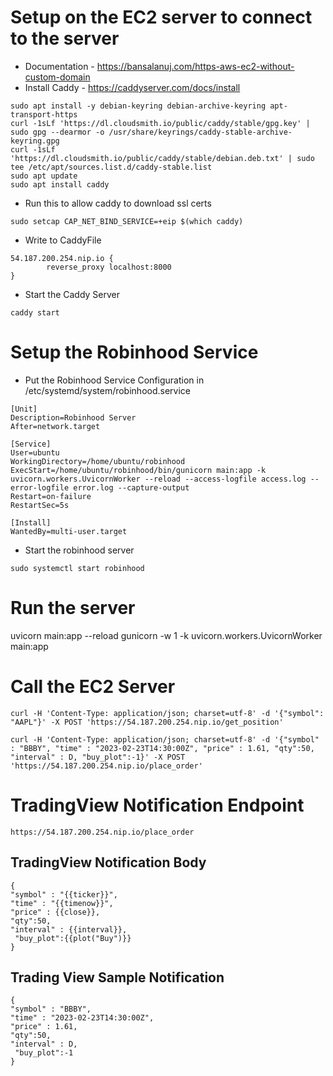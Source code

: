# Setup on the EC2 server to connect to the server
* Documentation - https://bansalanuj.com/https-aws-ec2-without-custom-domain
* Install Caddy - https://caddyserver.com/docs/install
```
sudo apt install -y debian-keyring debian-archive-keyring apt-transport-https
curl -1sLf 'https://dl.cloudsmith.io/public/caddy/stable/gpg.key' | sudo gpg --dearmor -o /usr/share/keyrings/caddy-stable-archive-keyring.gpg
curl -1sLf 'https://dl.cloudsmith.io/public/caddy/stable/debian.deb.txt' | sudo tee /etc/apt/sources.list.d/caddy-stable.list
sudo apt update
sudo apt install caddy
```

* Run this to allow caddy to download ssl certs

```sudo setcap CAP_NET_BIND_SERVICE=+eip $(which caddy)```

* Write to CaddyFile
```
54.187.200.254.nip.io {
        reverse_proxy localhost:8000
}
```

* Start the Caddy Server
```
caddy start
```

# Setup the Robinhood Service
* Put the Robinhood Service Configuration in /etc/systemd/system/robinhood.service
```
[Unit]
Description=Robinhood Server
After=network.target

[Service]
User=ubuntu
WorkingDirectory=/home/ubuntu/robinhood
ExecStart=/home/ubuntu/robinhood/bin/gunicorn main:app -k uvicorn.workers.UvicornWorker --reload --access-logfile access.log --error-logfile error.log --capture-output
Restart=on-failure
RestartSec=5s

[Install]
WantedBy=multi-user.target
```

* Start the robinhood server
```
sudo systemctl start robinhood
```

# Run the server
uvicorn main:app --reload
gunicorn -w 1 -k uvicorn.workers.UvicornWorker main:app

# Call the EC2 Server
```
curl -H 'Content-Type: application/json; charset=utf-8' -d '{"symbol": "AAPL"}' -X POST 'https://54.187.200.254.nip.io/get_position'
```

```
curl -H 'Content-Type: application/json; charset=utf-8' -d '{"symbol" : "BBBY", "time" : "2023-02-23T14:30:00Z", "price" : 1.61, "qty":50, "interval" : D, "buy_plot":-1}' -X POST 'https://54.187.200.254.nip.io/place_order'
```

# TradingView Notification Endpoint
```
https://54.187.200.254.nip.io/place_order
```

## TradingView Notification Body
```
{
"symbol" : "{{ticker}}",
"time" : "{{timenow}}",
"price" : {{close}},
"qty":50,
"interval" : {{interval}},
 "buy_plot":{{plot("Buy")}}
}
```

## Trading View Sample Notification
```
{
"symbol" : "BBBY",
"time" : "2023-02-23T14:30:00Z",
"price" : 1.61,
"qty":50,
"interval" : D,
 "buy_plot":-1
}
```

